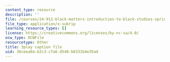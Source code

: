 ```yaml
---
content_type: resource
description: ''
file: /courses/24-912-black-matters-introduction-to-black-studies-spring-2017/36ceea0ab2c3cfa6d540b8331b4e35ad_-SUNntP3dWo.srt
file_type: application/x-subrip
learning_resource_types: []
license: https://creativecommons.org/licenses/by-nc-sa/4.0/
ocw_type: OCWFile
resourcetype: Other
title: 3play caption file
uid: 36ceea0a-b2c3-cfa6-d540-b8331b4e35ad
---
```


